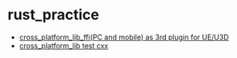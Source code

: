 # rust_practice 
- [cross_platform_lib_ffi(PC and mobile) as 3rd plugin for UE/U3D ](https://github.com/smallverse/rust_practice/tree/main/cross_platform_lib_ffi)
- [cross_platform_lib test cxx ](https://github.com/smallverse/rust_practice/tree/main/cross_platform_lib)
